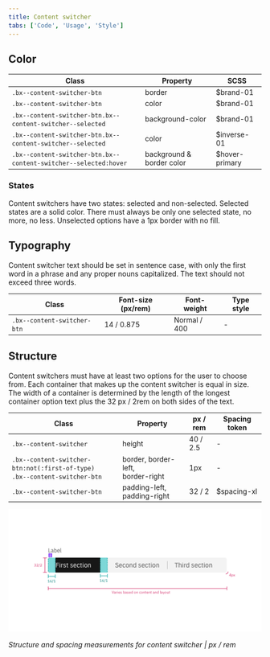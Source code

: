 ```yaml
---
title: Content switcher
tabs: ['Code', 'Usage', 'Style']
---
```


## Color

| Class                                                            | Property                  | SCSS           |
| ---------------------------------------------------------------- | ------------------------- | -------------- |
| `.bx--content-switcher-btn`                                      | border                    | $brand-01      |
| `.bx--content-switcher-btn`                                      | color                     | $brand-01      |
| `.bx--content-switcher-btn.bx--content-switcher--selected`       | background-color          | $brand-01      |
| `.bx--content-switcher-btn.bx--content-switcher--selected`       | color                     | $inverse-01    |
| `.bx--content-switcher-btn.bx--content-switcher--selected:hover` | background & border color | $hover-primary |

### States

Content switchers have two states: selected and non-selected. Selected states are a solid color. There must always be only one selected state, no more, no less. Unselected options have a 1px border with no fill.

## Typography

Content switcher text should be set in sentence case, with only the first word in a phrase and any proper nouns capitalized. The text should not exceed three words.

| Class                       | Font-size (px/rem) | Font-weight  | Type style |
| --------------------------- | ------------------ | ------------ | ---------- |
| `.bx--content-switcher-btn` | 14 / 0.875         | Normal / 400 | -          |

## Structure

Content switchers must have at least two options for the user to choose from. Each container that makes up the content switcher is equal in size. The width of a container is determined by the length of the longest container option text plus the 32 px / 2rem on both sides of the text.

| Class                                                                             | Property                                | px / rem | Spacing token |
| --------------------------------------------------------------------------------- | --------------------------------------- | -------- | ------------- |
| `.bx--content-switcher`                                                           | height                                  | 40 / 2.5 | -             |
| `.bx--content-switcher-btn:not(:first-of-type)` </br> `.bx--content-switcher-btn` | border, border-left, </br> border-right | 1px      | -             |
| `.bx--content-switcher-btn`                                                       | padding-left, padding-right             | 32 / 2   | $spacing-xl   |

![Content switcher structure and spacing measurements](images/content-switcher-style-1.png)

_Structure and spacing measurements for content switcher | px / rem_
